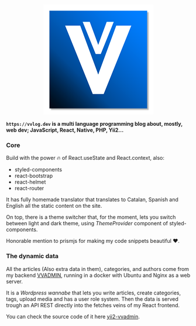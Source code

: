
<p align="center">
  <img src="https://github.com/jvidalv/react-vvlog/blob/master/public/logo-github.png?raw=true">
</p>

**``https://vvlog.dev`` is a multi language programming blog about, mostly, web dev; JavaScript, React, Native, PHP, Yii2...**

### Core

Build with the power 🔥 of React.useState and React.context, also:

- styled-components
- react-bootstrap
- react-helmet  
- react-router

It has fully homemade translator that translates to Catalan, Spanish and English all the static content on the site.

On top, there is a theme switcher that, for the moment, lets you switch between light and dark theme, using _ThemeProvider_
component of styled-components.

Honorable mention to prismjs for making my code snippets beautiful ♥. 

### The dynamic data

All the articles (Also extra data in them), categories, and authors come from my backend [VVADMIN](https://vvadmin.dev), running
in a docker with Ubuntu and Nginx as a web server. 

It is a _Wordpress wannabe_ that lets you write articles, create categories, tags, upload media and has a user role system.
Then the data is served trough an API REST directly into the fetches veins of my React frontend. 

You can check the source code of it here [yii2-vvadmin](https://github.com/jvidalv/yii2-vvadmin). 